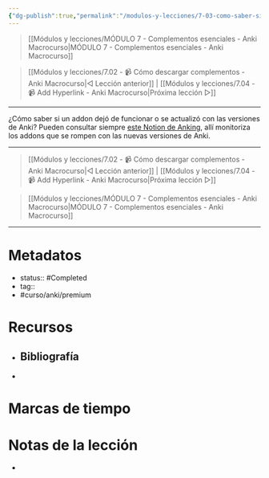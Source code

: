 ```yaml
---
{"dg-publish":true,"permalink":"/modulos-y-lecciones/7-03-como-saber-si-un-addon-dejo-de-funcionar-anki-macrocurso/","noteIcon":"","updated":"2024-05-22T13:35:13.243+02:00"}
---
```



> [[Módulos y lecciones/MÓDULO 7 - Complementos esenciales - Anki Macrocurso\|MÓDULO 7 - Complementos esenciales - Anki Macrocurso]]

> [[Módulos y lecciones/7.02 - 📹 Cómo descargar complementos - Anki Macrocurso\|◁ Lección anterior]] | [[Módulos y lecciones/7.04 - 📹 Add Hyperlink - Anki Macrocurso\|Próxima lección ▷]]

---

¿Cómo saber si un addon dejó de funcionar o se actualizó con las versiones de Anki? Pueden consultar siempre [este Notion de Anking](https://www.notion.so/322a9c869fa1401894338ca65a565c42?v=db3d118f63634e8bae78fab752e905fd), allí monitoriza los addons que se rompen con las nuevas versiones de Anki.

---

> [[Módulos y lecciones/7.02 - 📹 Cómo descargar complementos - Anki Macrocurso\|◁ Lección anterior]] | [[Módulos y lecciones/7.04 - 📹 Add Hyperlink - Anki Macrocurso\|Próxima lección ▷]]

> [[Módulos y lecciones/MÓDULO 7 - Complementos esenciales - Anki Macrocurso\|MÓDULO 7 - Complementos esenciales - Anki Macrocurso]]

---

# Metadatos
- status:: #Completed 
- tag:: 
- #curso/anki/premium

# Recursos
- Bibliografía
	- 
- 

# Marcas de tiempo


# Notas de la lección
- 